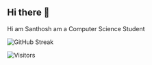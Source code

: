 ## Hi there 👋
Hi am Santhosh am a Computer Science Student
<!--
**Santhouu/Santhouu** is a ✨ _special_ ✨ repository because its `README.md` (this file) appears on your GitHub profile.

Here are some ideas to get you started:

- 🔭 I’m currently working on ...
- 🌱 I’m currently learning ...
- 👯 I’m looking to collaborate on ...
- 🤔 I’m looking for help with ...
- 💬 Ask me about ...
- 📫 How to reach me: ...
- 😄 Pronouns: ...
- ⚡ Fun fact: ...
-->
![GitHub Streak](https://github-readme-streak-stats.herokuapp.com/?user=Santhouu&theme=dark)

![Visitors](https://komarev.com/ghpvc/?username=Santhouu&color=blue&style=flat-square)
